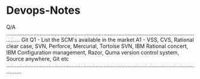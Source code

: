 # Devops-Notes
Q/A
.....................................................................................................................................
Git
Q1 - List the SCM's available in the market
A1 - VSS, CVS, Rational clear case, SVN, Perforce, Mercurial, Tortoise SVN, IBM Rational concert, IBM Configuration management, Razor, Quma version control system, Source anywhere, Git etc
......................................................................................................................................

